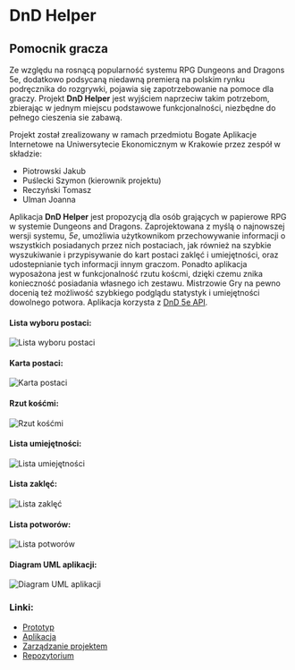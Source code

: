 # DnD Helper
## Pomocnik gracza

Ze względu na rosnącą popularność systemu RPG Dungeons and Dragons 5e, dodatkowo podsycaną niedawną premierą na polskim rynku podręcznika do rozgrywki, pojawia się zapotrzebowanie na pomoce dla graczy. Projekt **DnD Helper** jest wyjściem naprzeciw takim potrzebom, zbierając w jednym miejscu podstawowe funkcjonalności, niezbędne do pełnego cieszenia sie zabawą.

Projekt został zrealizowany w ramach przedmiotu Bogate Aplikacje Internetowe na Uniwersytecie Ekonomicznym w Krakowie przez zespół w składzie:
* Piotrowski Jakub
* Puślecki Szymon (kierownik projektu)
* Reczyński Tomasz
* Ulman Joanna

Aplikacja **DnD Helper** jest propozycją dla osób grających w papierowe RPG w systemie Dungeons and Dragons. Zaprojektowana z myślą o najnowszej wersji systemu, *5e*, umożliwia użytkownikom przechowywanie informacji o wszystkich posiadanych przez nich postaciach, jak również na szybkie wyszukiwanie i przypisywanie do kart postaci zaklęć i umiejętności, oraz udostepnianie tych informacji innym graczom. Ponadto aplikacja wyposażona jest w funkcjonalność rzutu koścmi, dzięki czemu znika konieczność posiadania własnego ich zestawu. Mistrzowie Gry na pewno docenią też możliwość szybkiego podglądu statystyk i umiejętności dowolnego potwora. Aplikacja korzysta z [DnD 5e API](http://www.dnd5eapi.co/).

#### Lista wyboru postaci:
![Lista wyboru postaci](https://cdn.discordapp.com/attachments/539895893122482176/584782025668689940/Screenshot_2019-06-02-18-33-54-202_host.exp.exponent.png)

#### Karta postaci:
![Karta postaci](https://cdn.discordapp.com/attachments/539895893122482176/584784687537324033/Screenshot_2019-06-02-18-45-26-012_host.exp.exponent.png)

#### Rzut kośćmi:
![Rzut kośćmi](https://cdn.discordapp.com/attachments/539895893122482176/584782027056742400/Screenshot_2019-06-02-18-33-58-144_host.exp.exponent.png)

#### Lista umiejętności:
![Lista umiejętności](https://cdn.discordapp.com/attachments/539895893122482176/584782025064448001/Screenshot_2019-06-02-18-34-01-589_host.exp.exponent.png)

#### Lista zaklęć:
![Lista zaklęć](https://cdn.discordapp.com/attachments/539895893122482176/584782026352230460/Screenshot_2019-06-02-18-34-04-195_host.exp.exponent.png)

#### Lista potworów:
![Lista potworów](https://cdn.discordapp.com/attachments/539895893122482176/584782025668689944/Screenshot_2019-06-02-18-34-06-828_host.exp.exponent.png)

#### Diagram UML aplikacji:
![Diagram UML aplikacji](https://trello-attachments.s3.amazonaws.com/5cc59ea711e84c8f9a56c7e3/5cdbfbb1252bcb0afa2a476c/4deb5df74ac1f21864d0c48426f9ad35/image.png)

### Linki:
* [Prototyp](https://ninjamock.com/s/KRJTJDx)
* [Aplikacja](https://expo.io/@firebasednd/RMA-DnD)
* [Zarządzanie projektem](https://trello.com/b/4WO6VXvS/bai)
* [Repozytorium](https://github.com/QuelleSup/RMA-DnD)
